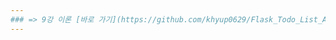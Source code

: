 ```yaml
---
### => 9강 이론 [바로 가기](https://github.com/khyup0629/Flask_Todo_List_App/tree/main/-%20Learn%20Flask#9-%ED%8C%8C%EC%9D%B4%EC%8D%AC-%ED%94%8C%EB%9D%BC%EC%8A%A4%ED%81%AC-%ED%8C%8C%EC%9D%BC-%EC%97%85%EB%A1%9C%EB%93%9C-%EC%84%9C%EB%B2%84-%EA%B5%AC%EC%B6%95)
---
```

